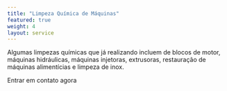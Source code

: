```yaml
---
title: "Limpeza Química de Máquinas"
featured: true
weight: 4
layout: service
---
```


Algumas limpezas químicas que já realizando incluem de blocos de motor, máquinas hidráulicas, máquinas injetoras, extrusoras, restauração de máquinas alimentícias e limpeza de inox.

<a href="/contato" class="button" style="text-decoration:none !important;">Entrar em contato agora</a>
